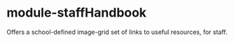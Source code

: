 # module-staffHandbook
Offers a school-defined image-grid set of links to useful resources, for staff.
